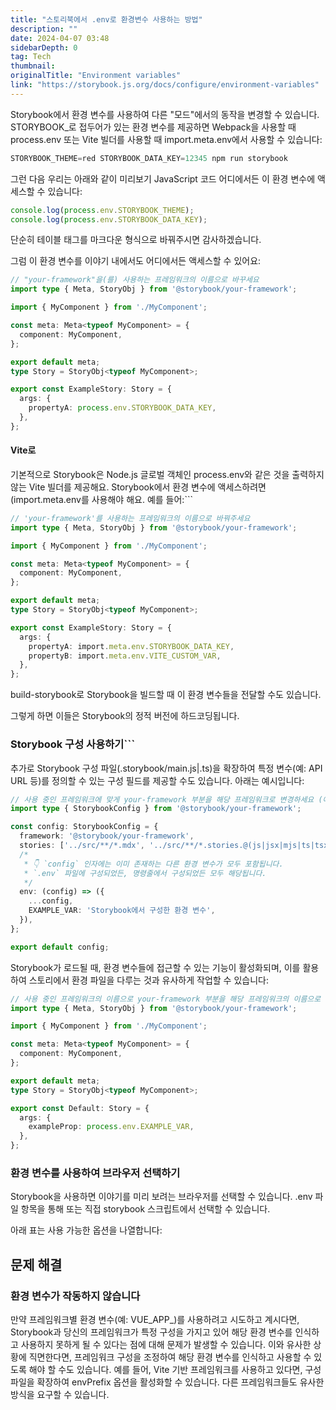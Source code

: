 ```yaml
---
title: "스토리북에서 .env로 환경변수 사용하는 방법"
description: ""
date: 2024-04-07 03:48
sidebarDepth: 0
tag: Tech
thumbnail: 
originalTitle: "Environment variables"
link: "https://storybook.js.org/docs/configure/environment-variables"
---
```



Storybook에서 환경 변수를 사용하여 다른 "모드"에서의 동작을 변경할 수 있습니다. STORYBOOK_로 접두어가 있는 환경 변수를 제공하면 Webpack을 사용할 때 process.env 또는 Vite 빌더를 사용할 때 import.meta.env에서 사용할 수 있습니다:

```js
STORYBOOK_THEME=red STORYBOOK_DATA_KEY=12345 npm run storybook
```

그런 다음 우리는 아래와 같이 미리보기 JavaScript 코드 어디에서든 이 환경 변수에 액세스할 수 있습니다:

```typescript
console.log(process.env.STORYBOOK_THEME);
console.log(process.env.STORYBOOK_DATA_KEY);
```



단순히 테이블 태그를 마크다운 형식으로 바꿔주시면 감사하겠습니다.



그럼 이 환경 변수를 이야기 내에서도 어디에서든 액세스할 수 있어요:

```typescript
// "your-framework"을(를) 사용하는 프레임워크의 이름으로 바꾸세요
import type { Meta, StoryObj } from '@storybook/your-framework';

import { MyComponent } from './MyComponent';

const meta: Meta<typeof MyComponent> = {
  component: MyComponent,
};

export default meta;
type Story = StoryObj<typeof MyComponent>;

export const ExampleStory: Story = {
  args: {
    propertyA: process.env.STORYBOOK_DATA_KEY,
  },
};
```

#### Vite로

기본적으로 Storybook은 Node.js 글로벌 객체인 process.env와 같은 것을 출력하지 않는 Vite 빌더를 제공해요. Storybook에서 환경 변수에 액세스하려면(import.meta.env를 사용해야 해요. 예를 들어:```



```typescript
// 'your-framework'를 사용하는 프레임워크의 이름으로 바꿔주세요
import type { Meta, StoryObj } from '@storybook/your-framework';

import { MyComponent } from './MyComponent';

const meta: Meta<typeof MyComponent> = {
  component: MyComponent,
};

export default meta;
type Story = StoryObj<typeof MyComponent>;

export const ExampleStory: Story = {
  args: {
    propertyA: import.meta.env.STORYBOOK_DATA_KEY,
    propertyB: import.meta.env.VITE_CUSTOM_VAR,
  },
};
```

build-storybook로 Storybook을 빌드할 때 이 환경 변수들을 전달할 수도 있습니다.

그렇게 하면 이들은 Storybook의 정적 버전에 하드코딩됩니다.

### Storybook 구성 사용하기```



추가로 Storybook 구성 파일(.storybook/main.js|.ts)을 확장하여 특정 변수(예: API URL 등)를 정의할 수 있는 구성 필드를 제공할 수도 있습니다. 아래는 예시입니다:

```typescript
// 사용 중인 프레임워크에 맞게 your-framework 부분을 해당 프레임워크로 변경하세요 (예: react-webpack5, vue3-vite)
import type { StorybookConfig } from '@storybook/your-framework';

const config: StorybookConfig = {
  framework: '@storybook/your-framework',
  stories: ['../src/**/*.mdx', '../src/**/*.stories.@(js|jsx|mjs|ts|tsx)'],
  /*
   * 👇 `config` 인자에는 이미 존재하는 다른 환경 변수가 모두 포함됩니다.
   * `.env` 파일에 구성되었든, 명령줄에서 구성되었든 모두 해당됩니다.
   */
  env: (config) => ({
    ...config,
    EXAMPLE_VAR: 'Storybook에서 구성한 환경 변수',
  }),
};

export default config;
```

Storybook가 로드될 때, 환경 변수들에 접근할 수 있는 기능이 활성화되며, 이를 활용하여 스토리에서 환경 파일을 다루는 것과 유사하게 작업할 수 있습니다:

```typescript
// 사용 중인 프레임워크의 이름으로 your-framework 부분을 해당 프레임워크의 이름으로 변경하세요
import type { Meta, StoryObj } from '@storybook/your-framework';

import { MyComponent } from './MyComponent';

const meta: Meta<typeof MyComponent> = {
  component: MyComponent,
};

export default meta;
type Story = StoryObj<typeof MyComponent>;

export const Default: Story = {
  args: {
    exampleProp: process.env.EXAMPLE_VAR,
  },
};
```



### 환경 변수를 사용하여 브라우저 선택하기

Storybook을 사용하면 이야기를 미리 보려는 브라우저를 선택할 수 있습니다. .env 파일 항목을 통해 또는 직접 storybook 스크립트에서 선택할 수 있습니다.

아래 표는 사용 가능한 옵션을 나열합니다:

## 문제 해결



### 환경 변수가 작동하지 않습니다

만약 프레임워크별 환경 변수(예: VUE_APP_)를 사용하려고 시도하고 계시다면, Storybook과 당신의 프레임워크가 특정 구성을 가지고 있어 해당 환경 변수를 인식하고 사용하지 못하게 될 수 있다는 점에 대해 문제가 발생할 수 있습니다. 이와 유사한 상황에 직면한다면, 프레임워크 구성을 조정하여 해당 환경 변수를 인식하고 사용할 수 있도록 해야 할 수도 있습니다. 예를 들어, Vite 기반 프레임워크를 사용하고 있다면, 구성 파일을 확장하여 envPrefix 옵션을 활성화할 수 있습니다. 다른 프레임워크들도 유사한 방식을 요구할 수 있습니다.